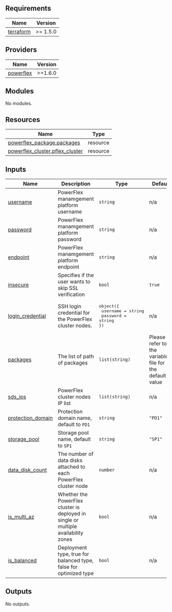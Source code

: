 <!-- BEGIN_TF_DOCS -->
## Requirements

| Name | Version |
|------|---------|
| <a name="requirement_terraform"></a> [terraform](#requirement\_terraform) | >= 1.5.0 |

## Providers

| Name | Version |
|------|---------|
| <a name="requirement_powerflex"></a> [powerflex](#requirement\_powerflex) | >=1.6.0 |

## Modules

No modules.

## Resources

| Name | Type |
|------|------|
| [powerflex_package.packages](https://registry.terraform.io/providers/dell/powerflex/latest/docs/resources/package) | resource |
| [powerflex_cluster.pflex_cluster](https://registry.terraform.io/providers/dell/powerflex/latest/docs/resources/cluster) | resource |

## Inputs

| Name | Description | Type | Default | Required |
|------|-------------|------|---------|:--------:|
| <a name="input_username"></a> [username](#input\_username) | PowerFlex manamgement platform username | `string` | n/a | yes |
| <a name="input_password"></a> [password](#input\_password) | PowerFlex manamgement platform password | `string` | n/a | yes |
| <a name="input_endpoint"></a> [endpoint](#input\_endpoint) | PowerFlex manamgement platform endpoint | `string` | n/a | yes |
| <a name="input_insecure"></a> [insecure](#input\_insecure) | Specifies if the user wants to skip SSL verification | `bool` | `true` | no |
| <a name="input_login_credential"></a> [login\_credential](#input\_login\_credential) | SSH login credential for the PowerFlex cluster nodes. | <pre>object({<br>  username = string<br>  password = string<br>})</pre> | n/a | yes |
| <a name="input_packages"></a> [packages](#input\_packages) | The list of path of packages | `list(string)` | Please refer to the variable.tf file for the default value | no |
| <a name="input_sds_ips"></a> [sds\_ips](#input\_sds\_ips) | PowerFlex cluster nodes IP list | `list(string)` | n/a | yes |
| <a name="input_protection_domain"></a> [protection\_domain](#input\_protection\_domain) | Protection domain name, default to `PD1` | `string` | `"PD1"` | no |
| <a name="input_storage_pool"></a> [storage\_pool](#input\_storage\_pool) | Storage pool name, default to `SP1` | `string` | `"SP1"` | no |
| <a name="input_data_disk_count"></a> [data\_disk\_count](#input\_data\_disk\_count) | The number of data disks attached to each PowerFlex cluster node | `number` | n/a | yes |
| <a name="input_is_multi_az"></a> [is\_multi\_az](#input\_is\_multi\_az) | Whether the PowerFlex cluster is deployed in single or multiple availability zones | `bool` | n/a | yes |
| <a name="input_is_balanced"></a> [is\_balanced](#input\_is\_balanced) | Deployment type, true for balanced type, false for optimized type | `bool` | n/a | yes |

## Outputs

No outputs.
<!-- END_TF_DOCS -->

